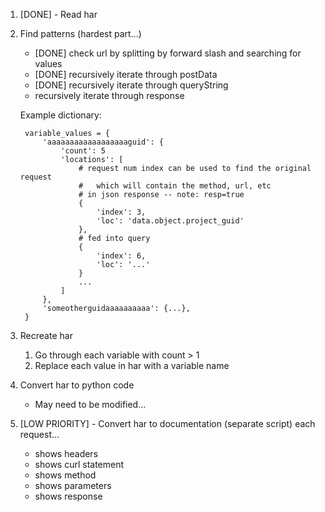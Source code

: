 1. [DONE] - Read har
2. Find patterns (hardest part...)
    - [DONE] check url by splitting by forward slash and searching for values
    - [DONE] recursively iterate through postData
    - [DONE] recursively iterate through queryString
    - recursively iterate through response

    Example dictionary:

        variable_values = {
            'aaaaaaaaaaaaaaaaaaguid': {
                'count': 5
                'locations': [
                    # request num index can be used to find the original request
                    #   which will contain the method, url, etc
                    # in json response -- note: resp=true
                    {
                        'index': 3,
                        'loc': 'data.object.project_guid'
                    },
                    # fed into query
                    {
                        'index': 6,
                        'loc': '...'
                    }
                    ...
                ]
            },
            'someotherguidaaaaaaaaaa': {...},
        }

3. Recreate har

    1. Go through each variable with count > 1
    2. Replace each value in har with a variable name

4. Convert har to python code
    - May need to be modified...
5. [LOW PRIORITY] - Convert har to documentation (separate script)
    each request...
    - shows headers
    - shows curl statement
    - shows method
    - shows parameters
    - shows response

